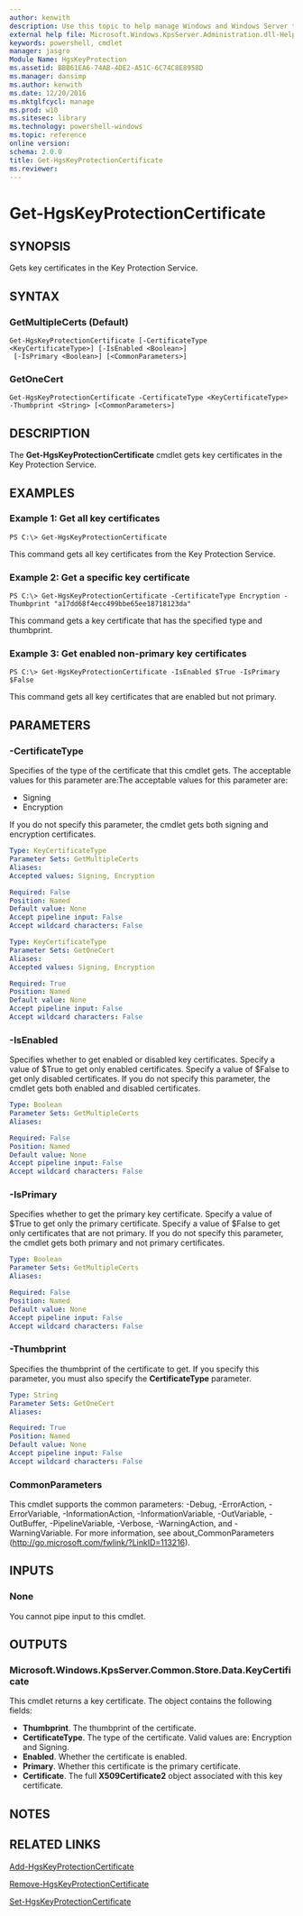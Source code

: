 ```yaml
---
author: kenwith
description: Use this topic to help manage Windows and Windows Server technologies with Windows PowerShell.
external help file: Microsoft.Windows.KpsServer.Administration.dll-Help.xml
keywords: powershell, cmdlet
manager: jasgro
Module Name: HgsKeyProtection
ms.assetid: BBB61EA6-74AB-4DE2-A51C-6C74C8E8958D
ms.manager: dansimp
ms.author: kenwith
ms.date: 12/20/2016
ms.mktglfcycl: manage
ms.prod: w10
ms.sitesec: library
ms.technology: powershell-windows
ms.topic: reference
online version: 
schema: 2.0.0
title: Get-HgsKeyProtectionCertificate
ms.reviewer:
---
```


# Get-HgsKeyProtectionCertificate

## SYNOPSIS
Gets key certificates in the Key Protection Service.

## SYNTAX

### GetMultipleCerts (Default)
```
Get-HgsKeyProtectionCertificate [-CertificateType <KeyCertificateType>] [-IsEnabled <Boolean>]
 [-IsPrimary <Boolean>] [<CommonParameters>]
```

### GetOneCert
```
Get-HgsKeyProtectionCertificate -CertificateType <KeyCertificateType> -Thumbprint <String> [<CommonParameters>]
```

## DESCRIPTION
The **Get-HgsKeyProtectionCertificate** cmdlet gets key certificates in the Key Protection Service.

## EXAMPLES

### Example 1: Get all key certificates
```
PS C:\> Get-HgsKeyProtectionCertificate
```

This command gets all key certificates from the Key Protection Service.

### Example 2: Get a specific key certificate
```
PS C:\> Get-HgsKeyProtectionCertificate -CertificateType Encryption -Thumbprint "a17dd68f4ecc499bbe65ee18718123da"
```

This command gets a key certificate that has the specified type and thumbprint.

### Example 3: Get enabled non-primary key certificates
```
PS C:\> Get-HgsKeyProtectionCertificate -IsEnabled $True -IsPrimary $False
```

This command gets all key certificates that are enabled but not primary.

## PARAMETERS

### -CertificateType
Specifies of the type of the certificate that this cmdlet gets.
The acceptable values for this parameter are:The acceptable values for this parameter are:

- Signing
- Encryption

If you do not specify this parameter, the cmdlet gets both signing and encryption certificates.

```yaml
Type: KeyCertificateType
Parameter Sets: GetMultipleCerts
Aliases: 
Accepted values: Signing, Encryption

Required: False
Position: Named
Default value: None
Accept pipeline input: False
Accept wildcard characters: False
```

```yaml
Type: KeyCertificateType
Parameter Sets: GetOneCert
Aliases: 
Accepted values: Signing, Encryption

Required: True
Position: Named
Default value: None
Accept pipeline input: False
Accept wildcard characters: False
```

### -IsEnabled
Specifies whether to get enabled or disabled key certificates.
Specify a value of $True to get only enabled certificates.
Specify a value of $False to get only disabled certificates.
If you do not specify this parameter, the cmdlet gets both enabled and disabled certificates.

```yaml
Type: Boolean
Parameter Sets: GetMultipleCerts
Aliases: 

Required: False
Position: Named
Default value: None
Accept pipeline input: False
Accept wildcard characters: False
```

### -IsPrimary
Specifies whether to get the primary key certificate.
Specify a value of $True to get only the primary certificate.
Specify a value of $False to get only certificates that are not primary.
If you do not specify this parameter, the cmdlet gets both primary and not primary certificates.

```yaml
Type: Boolean
Parameter Sets: GetMultipleCerts
Aliases: 

Required: False
Position: Named
Default value: None
Accept pipeline input: False
Accept wildcard characters: False
```

### -Thumbprint
Specifies the thumbprint of the certificate to get.
If you specify this parameter, you must also specify the **CertificateType** parameter.

```yaml
Type: String
Parameter Sets: GetOneCert
Aliases: 

Required: True
Position: Named
Default value: None
Accept pipeline input: False
Accept wildcard characters: False
```

### CommonParameters
This cmdlet supports the common parameters: -Debug, -ErrorAction, -ErrorVariable, -InformationAction, -InformationVariable, -OutVariable, -OutBuffer, -PipelineVariable, -Verbose, -WarningAction, and -WarningVariable. For more information, see about_CommonParameters (http://go.microsoft.com/fwlink/?LinkID=113216).

## INPUTS

### None
You cannot pipe input to this cmdlet.

## OUTPUTS

### Microsoft.Windows.KpsServer.Common.Store.Data.KeyCertificate
This cmdlet returns a key certificate.
The object contains the following fields: 

- **Thumbprint**.
The thumbprint of the certificate. 
- **CertificateType**.
The type of the certificate.
Valid values are: Encryption and Signing. 
- **Enabled**.
Whether the certificate is enabled. 
- **Primary**.
Whether this certificate is the primary certificate. 
- **Certificate**.
The full **X509Certificate2** object associated with this key certificate.

## NOTES

## RELATED LINKS

[Add-HgsKeyProtectionCertificate](./Add-HgsKeyProtectionCertificate.md)

[Remove-HgsKeyProtectionCertificate](./Remove-HgsKeyProtectionCertificate.md)

[Set-HgsKeyProtectionCertificate](./Set-HgsKeyProtectionCertificate.md)

